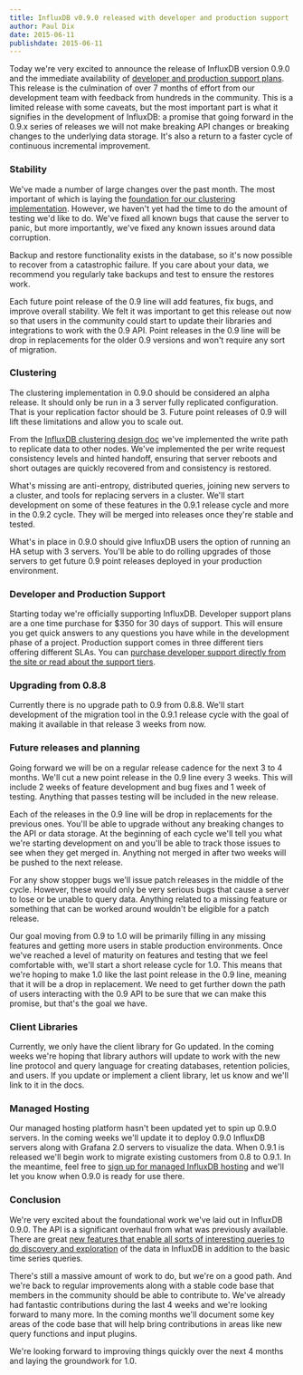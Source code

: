 ```yaml
---
title: InfluxDB v0.9.0 released with developer and production support
author: Paul Dix
date: 2015-06-11
publishdate: 2015-06-11
---
```


Today we're very excited to announce the release of InfluxDB version 0.9.0 and the immediate availability of [developer and production support plans](/support). This release is the culmination of over 7 months of effort from our development team with feedback from hundreds in the community. This is a limited release with some caveats, but the most important part is what it signifies in the development of InfluxDB: a promise that going forward in the 0.9.x series of releases we will not make breaking API changes or breaking changes to the underlying data storage. It's also a return to a faster cycle of continuous incremental improvement.

### Stability

We've made a number of large changes over the past month. The most important of which is laying the [foundation for our clustering implementation](/blog/2015/06/03/InfluxDB_clustering_design.html). However, we haven't yet had the time to do the amount of testing we'd like to do. We've fixed all known bugs that cause the server to panic, but more importantly, we've fixed any known issues around data corruption.

Backup and restore functionality exists in the database, so it's now possible to recover from a catastrophic failure. If you care about your data, we recommend you regularly take backups and test to ensure the restores work.

Each future point release of the 0.9 line will add features, fix bugs, and improve overall stability. We felt it was important to get this release out now so that users in the community could start to update their libraries and integrations to work with the 0.9 API. Point releases in the 0.9 line will be drop in replacements for the older 0.9 versions and won't require any sort of migration.

### Clustering

The clustering implementation in 0.9.0 should be considered an alpha release. It should only be run in a 3 server fully replicated configuration. That is your replication factor should be 3. Future point releases of 0.9 will lift these limitations and allow you to scale out.

From the [InfluxDB clustering design doc](/blog/2015/06/03/InfluxDB_clustering_design.html) we've implemented the write path to replicate data to other nodes. We've implemented the per write request consistency levels and hinted handoff, ensuring that server reboots and short outages are quickly recovered from and consistency is restored.

What's missing are anti-entropy, distributed queries, joining new servers to a cluster, and tools for replacing servers in a cluster. We'll start development on some of these features in the 0.9.1 release cycle and more in the 0.9.2 cycle. They will be merged into releases once they're stable and tested.

What's in place in 0.9.0 should give InfluxDB users the option of running an HA setup with 3 servers. You'll be able to do rolling upgrades of those servers to get future 0.9 point releases deployed in your production environment.

### Developer and Production Support

Starting today we're officially supporting InfluxDB. Developer support plans are a one time purchase for $350 for 30 days of support. This will ensure you get quick answers to any questions you have while in the development phase of a project. Production support comes in three different tiers offering different SLAs. You can [purchase developer support directly from the site or read about the support tiers](/support).

### Upgrading from 0.8.8

Currently there is no upgrade path to 0.9 from 0.8.8. We'll start development of the migration tool in the 0.9.1 release cycle with the goal of making it available in that release 3 weeks from now.

### Future releases and planning

Going forward we will be on a regular release cadence for the next 3 to 4 months. We'll cut a new point release in the 0.9 line every 3 weeks. This will include 2 weeks of feature development and bug fixes and 1 week of testing. Anything that passes testing will be included in the new release.

Each of the releases in the 0.9 line will be drop in replacements for the previous ones. You'll be able to upgrade without any breaking changes to the API or data storage. At the beginning of each cycle we'll tell you what we're starting development on and you'll be able to track those issues to see when they get merged in. Anything not merged in after two weeks will be pushed to the next release.

For any show stopper bugs we'll issue patch releases in the middle of the cycle. However, these would only be very serious bugs that cause a server to lose or be unable to query data. Anything related to a missing feature or something that can be worked around wouldn't be eligible for a patch release.

Our goal moving from 0.9 to 1.0 will be primarily filling in any missing features and getting more users in stable production environments. Once we've reached a level of maturity on features and testing that we feel comfortable with, we'll start a short release cycle for 1.0. This means that we're hoping to make 1.0 like the last point release in the 0.9 line, meaning that it will be a drop in replacement. We need to get further down the path of users interacting with the 0.9 API to be sure that we can make this promise, but that's the goal we have.

### Client Libraries

Currently, we only have the client library for Go updated. In the coming weeks we're hoping that library authors will update to work with the new line protocol and query language for creating databases, retention policies, and users. If you update or implement a client library, let us know and we'll link to it in the docs.

### Managed Hosting

Our managed hosting platform hasn't been updated yet to spin up 0.9.0 servers. In the coming weeks we'll update it to deploy 0.9.0 InfluxDB servers along with Grafana 2.0 servers to visualize the data. When 0.9.1 is released we'll begin work to migrate existing customers from 0.8 to 0.9.1. In the meantime, feel free to [sign up for managed InfluxDB hosting](https://customers.influxdb.com/) and we'll let you know when 0.9.0 is ready for use there.

### Conclusion

We're very excited about the foundational work we've laid out in InfluxDB 0.9.0. The API is a significant overhaul from what was previously available. There are great [new features that enable all sorts of interesting queries to do discovery and exploration](/blog/2014/12/08/clustering_tags_and_enhancements_in_0_9_0.html) of the data in InfluxDB in addition to the basic time series queries.

There's still a massive amount of work to do, but we're on a good path. And we're back to regular improvements along with a stable code base that members in the community should be able to contribute to. We've already had fantastic contributions during the last 4 weeks and we're looking forward to many more. In the coming months we'll document some key areas of the code base that will help bring contributions in areas like new query functions and input plugins.

We're looking forward to improving things quickly over the next 4 months and laying the groundwork for 1.0.
